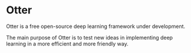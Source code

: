 # Otter

Otter is a free open-source deep learning framework under development.

The main purpose of Otter is to test new ideas in implementing deep learning in
a more efficient and more friendly way.
